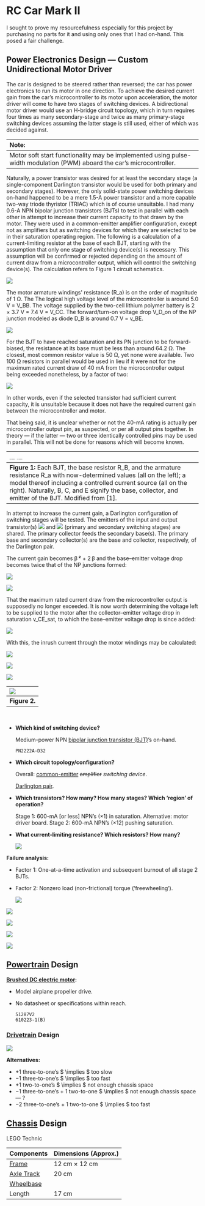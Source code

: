 # RC Car Mark II

I sought to prove my resourcefulness especially for this project by purchasing no parts for it and using only ones that I had on-hand. This posed a fair challenge.

## Power Electronics Design — Custom Unidirectional Motor Driver

The car is designed to be steered rather than reversed; the car has power electronics to run its motor in one direction. To achieve the desired current gain from the car’s microcontroller to its motor upon acceleration, the motor driver will come to have two stages of switching devices. A bidirectional motor driver would use an H-bridge circuit topology, which in turn requires four times as many secondary-stage and twice as many primary-stage switching devices assuming the latter stage is still used, either of which was decided against.

| **Note:** |
|:-----|
| Motor soft start functionality may be implemented using pulse-width modulation (PWM) aboard the car’s microcontroller. |

Naturally, a power transistor was desired for at least the secondary stage (a single-component Darlington transistor would be used for both primary and secondary stages). However, the only solid-state power switching devices on-hand happened to be a mere 1.5-A power transistor and a more capable two-way triode thyristor (TRIAC) which is of course unsuitable. I had many 0.6-A NPN bipolar junction transistors (BJTs) to test in parallel with each other in attempt to increase their current capacity to that drawn by the motor. They were used in a common-emitter amplifier configuration, except not as amplifiers but as switching devices for which they are selected to be in their saturation operating region. The following is a calculation of a current-limiting resistor at the base of each BJT, starting with the assumption that only one stage of switching device(s) is necessary. This assumption will be confirmed or rejected depending on the amount of current draw from a microcontroller output, which will control the switching device(s). The calculation refers to Figure 1 circuit schematics.

![](equation_01.svg)

The motor armature windings' resistance (R_a) is on the order of magnitude of 1 Ω. The The logical high voltage level of the microcontroller is around 5.0 V = V_BB. The voltage supplied by the two-cell lithium polymer battery is 2 × 3.7 V = 7.4 V = V_CC. The forward/turn-on voltage drop V_D_on of the NP junction modeled as diode D_B is around 0.7 V = v_BE.

![](equation_02.svg)

For the BJT to have reached saturation and its PN junction to be forward-biased, the resistance at its base must be less than around 64.2 Ω. The closest, most common resistor value is 50 Ω, yet none were available. Two 100 Ω resistors in parallel would be used in lieu if it were not for the maximum rated current draw of 40 mA from the microcontroller output being exceeded nonetheless, by a factor of two:

![](equation_03.svg)

In other words, even if the selected transistor had sufficient current capacity, it is unsuitable because it does not have the required current gain between the microcontroller and motor.

That being said, it is unclear whether or not the 40-mA rating is actually per microcontroller output pin, as suspected, or per all output pins together. In theory — if the latter — two or three identically controlled pins may be used in parallel. This will not be done for reasons which will become known.

| <img src="assets/output-2.png" alt="Figure 1b: Modified from [1]." style="zoom:6.25%;" /> <img src="assets/output-1.png" alt="Figure 1a: Modified from [1]." style="zoom:6.25%;" /> |
|:-|
| **Figure 1:** Each BJT, the base resistor R_B, and the armature resistance R_a with now-determined values (all on the left); a model thereof including a controlled current source (all on the right). Naturally, B, C, and E signify the base, collector, and emitter of the BJT. Modified from [1]. |

In attempt to increase the current gain, a Darlington configuration of switching stages will be tested. The emitters of the input and output transistor(s) ![](assets/Q_I.svg) and ![](assets/Q_O.svg) (primary and secondary switching stages) are shared. The primary collector feeds the secondary base(s). The primary base and secondary collector(s) are the base and collector, respectively, of the Darlington pair.

The current gain becomes β **²** + 2 β and the base–emitter voltage drop becomes twice that of the NP junctions formed:

![](equation_04.svg)

![](equation_05.svg)

That the maximum rated current draw from the microcontroller output is supposedly no longer exceeded. It is now worth determining the voltage left to be supplied to the motor after the collector–emitter voltage drop in saturation v_CE_sat, to which the base–emitter voltage drop is since added:

![](equation_06.svg)

With this, the inrush current through the motor windings may be calculated:

![](equation_07.svg)

![](equation_08.svg)

![](equation_09.svg)

| ![](assets/woL0k.png) |
|:-|
| **Figure 2.** |

​

- **Which kind of switching device?**

  Medium-power NPN [bipolar junction transistor (BJT)](https://en.wikipedia.org/wiki/Bipolar_junction_transistor)’s on-hand.

  `PN2222A-D32`

- **Which circuit topology/configuration?**

  Overall: [common-emitter](https://en.wikipedia.org/wiki/Common_emitter) ~~amplifier~~ *switching device*.

  [Darlington pair](https://en.wikipedia.org/wiki/Darlington_transistor).

- **Which transistors? How many? How many stages? Which ‘region’ of operation?**

  Stage 1: 600-mA [or less] NPN’s (×1) in saturation. Alternative: motor driver board.
  Stage 2: 600-mA NPN’s (×12) pushing saturation.

- **What current-limiting resistance? Which resistors? How many?**

  ![](equation_10.svg)



**Failure analysis:**

- Factor 1: One-at-a-time activation and subsequent burnout of all stage 2 BJTs.

- Factor 2: Nonzero load (non-frictional) torque (‘freewheeling’).

  ![](figure_02.svg)

![](equation_11.svg)

![](equation_12.svg)

![](equation_13.svg)

![](equation_14.svg)



## [Powertrain](https://en.wikipedia.org/wiki/Powertrain) Design



**[Brushed DC electric motor](https://en.wikipedia.org/wiki/Brushed_DC_electric_motor):**

- Model airplane propeller drive.

- No datasheet or specifications within reach.

  ```
  51287V2
  610223-1(B)
  ```



### [Drivetrain](https://en.wikipedia.org/wiki/Drivetrain) Design



![](equation_15.svg)



**Alternatives:**

- +1 three-to-one’s $ \implies $ too slow
- −1 three-to-one’s $ \implies $ too fast
- +1 two-to-one’s $ \implies $ not enough chassis space
- −1 three-to-one’s + 1 two-to-one $ \implies $ not enough chassis space — ?
- −2 three-to-one’s + 1 two-to-one $ \implies $ too fast



## [Chassis](https://en.wikipedia.org/wiki/Chassis) Design



LEGO Technic

| Components                                             | Dimensions (Approx.) |
| ------------------------------------------------------ | -------------------- |
| [Frame](https://en.wikipedia.org/wiki/Vehicle_frame)   | 12 cm × 12 cm        |
| [Axle Track](https://en.wikipedia.org/wiki/Axle_track) | 20 cm                |
| [Wheelbase](https://en.wikipedia.org/wiki/Wheelbase)   |                      |
| Length                                                 | 17 cm                |
